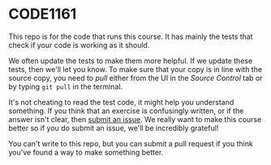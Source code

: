 # CODE1161

This repo is for the code that runs this course. It has mainly the tests that check if your code is working as it should.

We often update the tests to make them more helpful. If we update these tests, then we'll let you know. To make sure that your copy is in line with the source copy, you need to _pull_ either from the UI in the _Source Control_ tab or by typing `git pull` in the terminal.

It's not cheating to read the test code, it might help you understand something. If you think that an exercise is confusingly written, or if the answer isn't clear, then [submit an issue](https://github.com/Design-Computing/CODE1161-2019/issues). We really want to make this course better so if you do submit an issue, we'll be incredibly grateful!

You can't write to this repo, but you can submit a pull request if you think you've found a way to make something better.